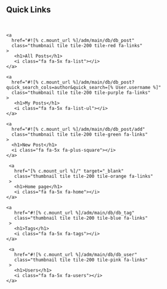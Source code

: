## Quick Links 

<br>

<!--
<div class="metro">

  <div class="col-sm-6 col-md-3">
    <div class="thumbnail tile tile-medium tile-green">
       <a href="#" class="fa-links">
         <h1>RSS</h1>
         <i class="fa fa-3x fa-rss-square"></i>
      </a>
    </div>
  </div>
  
  <div class="col-sm-6 col-md-3">
    <div class="thumbnail tile tile-medium tile-green">
       <a href="#" class="fa-links">
         <h1>RSS</h1>
         <i class="fa fa-3x fa-rss-square"></i>
      </a>
    </div>
  </div>
  
</div>

<div style="clear:both;"></div>

-->

<div class="metro" style=max-width:800px;clear:both;">
  
  <div class="col-sm-6 col-md-3">
  
    <a 
      href="#![% c.mount_url %]/adm/main/db/db_post" 
      class="thumbnail tile tile-200 tile-red fa-links"
    >
       <h1>All Posts</h1>
       <i class="fa fa-5x fa-list"></i>
    </a>
  
    <a 
      href="#![% c.mount_url %]/adm/main/db/db_post?quick_search_cols=author&quick_search=[% User.username %]" 
      class="thumbnail tile tile-200 tile-purple fa-links"
    >
       <h1>My Posts</h1>
       <i class="fa fa-5x fa-list-ul"></i>
    </a>
 
    <a 
      href="#![% c.mount_url %]/adm/main/db/db_post/add" 
      class="thumbnail tile tile-200 tile-green fa-links"
    >
      <h1>New Post</h1>
      <i class="fa fa-5x fa-plus-square"></i>
    </a>

     <a 
       href="[% c.mount_url %]/" target="_blank"
       class="thumbnail tile tile-200 tile-orange fa-links"
     >
       <h1>Home page</h1>
       <i class="fa fa-5x fa-home"></i>
    </a>
    
    <a 
       href="#![% c.mount_url %]/adm/main/db/db_tag" 
       class="thumbnail tile tile-200 tile-blue fa-links"
     >
       <h1>Tags</h1>
       <i class="fa fa-5x fa-tags"></i>
    </a>

     <a 
       href="#![% c.mount_url %]/adm/main/db/db_user" 
       class="thumbnail tile tile-200 tile-pink fa-links"
     >
       <h1>Users</h1>
       <i class="fa fa-5x fa-users"></i>
    </a>
    
  </div>

</div>

